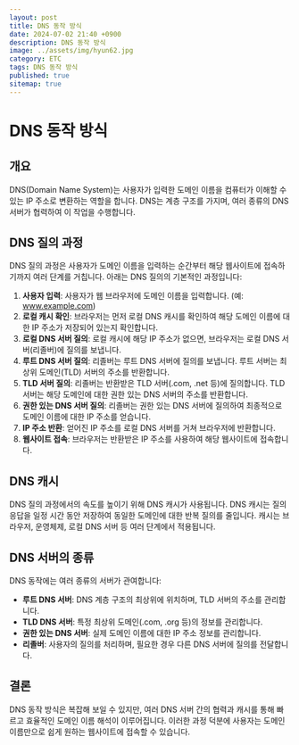 ```yaml
---
layout: post
title: DNS 동작 방식
date: 2024-07-02 21:40 +0900
description: DNS 동작 방식
image: ../assets/img/hyun62.jpg
category: ETC
tags: DNS 동작 방식
published: true
sitemap: true
---
```


# DNS 동작 방식

## 개요

DNS(Domain Name System)는 사용자가 입력한 도메인 이름을 컴퓨터가 이해할 수 있는 IP 주소로 변환하는 역할을 합니다. DNS는 계층 구조를 가지며, 여러 종류의 DNS 서버가 협력하여 이 작업을 수행합니다.

## DNS 질의 과정

DNS 질의 과정은 사용자가 도메인 이름을 입력하는 순간부터 해당 웹사이트에 접속하기까지 여러 단계를 거칩니다. 아래는 DNS 질의의 기본적인 과정입니다:

1. **사용자 입력**: 사용자가 웹 브라우저에 도메인 이름을 입력합니다. (예: www.example.com)
2. **로컬 캐시 확인**: 브라우저는 먼저 로컬 DNS 캐시를 확인하여 해당 도메인 이름에 대한 IP 주소가 저장되어 있는지 확인합니다.
3. **로컬 DNS 서버 질의**: 로컬 캐시에 해당 IP 주소가 없으면, 브라우저는 로컬 DNS 서버(리졸버)에 질의를 보냅니다.
4. **루트 DNS 서버 질의**: 리졸버는 루트 DNS 서버에 질의를 보냅니다. 루트 서버는 최상위 도메인(TLD) 서버의 주소를 반환합니다.
5. **TLD 서버 질의**: 리졸버는 반환받은 TLD 서버(.com, .net 등)에 질의합니다. TLD 서버는 해당 도메인에 대한 권한 있는 DNS 서버의 주소를 반환합니다.
6. **권한 있는 DNS 서버 질의**: 리졸버는 권한 있는 DNS 서버에 질의하여 최종적으로 도메인 이름에 대한 IP 주소를 얻습니다.
7. **IP 주소 반환**: 얻어진 IP 주소를 로컬 DNS 서버를 거쳐 브라우저에 반환합니다.
8. **웹사이트 접속**: 브라우저는 반환받은 IP 주소를 사용하여 해당 웹사이트에 접속합니다.

## DNS 캐시

DNS 질의 과정에서의 속도를 높이기 위해 DNS 캐시가 사용됩니다. DNS 캐시는 질의 응답을 일정 시간 동안 저장하여 동일한 도메인에 대한 반복 질의를 줄입니다. 캐시는 브라우저, 운영체제, 로컬 DNS 서버 등 여러 단계에서 적용됩니다.

## DNS 서버의 종류

DNS 동작에는 여러 종류의 서버가 관여합니다:

- **루트 DNS 서버**: DNS 계층 구조의 최상위에 위치하며, TLD 서버의 주소를 관리합니다.
- **TLD DNS 서버**: 특정 최상위 도메인(.com, .org 등)의 정보를 관리합니다.
- **권한 있는 DNS 서버**: 실제 도메인 이름에 대한 IP 주소 정보를 관리합니다.
- **리졸버**: 사용자의 질의를 처리하며, 필요한 경우 다른 DNS 서버에 질의를 전달합니다.

## 결론

DNS 동작 방식은 복잡해 보일 수 있지만, 여러 DNS 서버 간의 협력과 캐시를 통해 빠르고 효율적인 도메인 이름 해석이 이루어집니다. 이러한 과정 덕분에 사용자는 도메인 이름만으로 쉽게 원하는 웹사이트에 접속할 수 있습니다.
